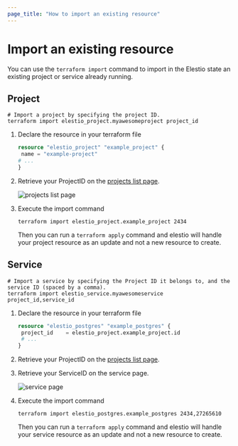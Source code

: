 ```yaml
---
page_title: "How to import an existing resource"
---
```


# Import an existing resource

You can use the `terraform import` command to import in the Elestio state an existing project or service already running.

## Project

```shell
# Import a project by specifying the project ID.
terraform import elestio_project.myawesomeproject project_id
```

1. Declare the resource in your terraform file

   ```tf
   resource "elestio_project" "example_project" {
    name = "example-project"
   # ...
   }
   ```

2. Retrieve your ProjectID on the [projects list page](https://dash.elest.io/projects).

   ![projects list page](https://docs.elest.io/uploads/images/gallery/2023-01/scaled-1680-/screenshot-2023-01-08-at-02-01-12.png)

3. Execute the import command

   ```shell
   terraform import elestio_project.example_project 2434
   ```

   Then you can run a `terraform apply` command and elestio will handle your project resource as an update and not a new resource to create.

## Service

```shell
# Import a service by specifying the Project ID it belongs to, and the service ID (spaced by a comma).
terraform import elestio_service.myawesomeservice project_id,service_id
```

1. Declare the resource in your terraform file

   ```tf
   resource "elestio_postgres" "example_postgres" {
    project_id    = elestio_project.example_project.id
    # ...
   }
   ```

2. Retrieve your ProjectID on the [projects list page](https://dash.elest.io/projects).

3. Retrieve your ServiceID on the service page.

   ![service page](https://docs.elest.io/uploads/images/gallery/2023-01/scaled-1680-/screenshot-2023-01-08-at-02-04-26.png)

4. Execute the import command

   ```shell
   terraform import elestio_postgres.example_postgres 2434,27265610
   ```

   Then you can run a `terraform apply` command and elestio will handle your service resource as an update and not a new resource to create.
